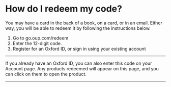 # How do I redeem my code?

You may have a card in the back of a book, on a card, or in an email. Either way, you will be able to redeem it by following the instructions below.

1. Go to go.oup.com/redeem
2. Enter the 12-digit code.
3. Register for an Oxford ID, or sign in using your existing account

---

If you already have an Oxford ID, you can also enter this code on your Account page. Any products redeemed will appear on this page, and you can click on them to open the product.

---